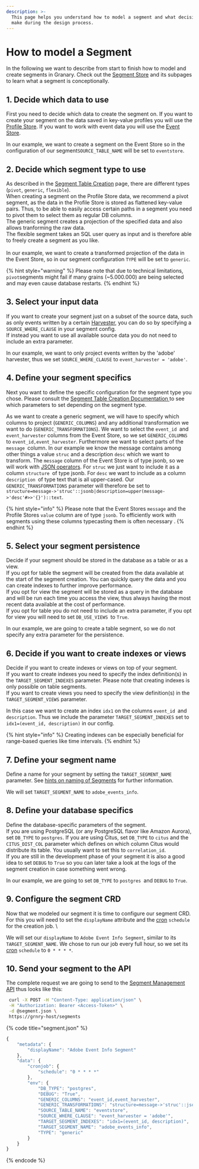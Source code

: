 ```yaml
---
description: >-
  This page helps you understand how to model a segment and what decisions to
  make during the design process.
---
```


# How to model a Segment

In the following we want to describe from start to finish how to model and create segments in Granary. Check out the [Segment Store](../../developer-reference/dataflow/segment-store/) and its subpages to learn what a segment is conceptionally. 

## 1. Decide which data to use

First you need to decide which data to create the segment on. If you want to create your segment on the data saved in key-value profiles you will use the [Profile Store](../../developer-reference/dataflow/profile-store/). If you want to work with event data you will use the [Event Store](../../developer-reference/dataflow/event-store/).

In our example, we want to create a segment on the Event Store so in the configuration of our segment`SOURCE_TABLE_NAME` will be set to `eventstore`.

## 2. Decide which segment type to use

As described in the [Segment Table Creation](../../developer-reference/dataflow/segment-store/segment-table-creation.md) page, there are different types (`pivot`, `generic`,  `flexible`). \
When creating a segment on the Profile Store data, we recommend a pivot segment, as the data in the Profile Store is stored as flattened key-value pairs. Thus, to be able to easily access certain paths in a segment you need to pivot them to select them as regular DB columns.\
The generic segment creates a projection of the specified data and also allows tranforming the raw data.\
The flexible segment takes an SQL user query as input and is therefore able to freely create a segment as you like.\
\
In our example, we want to create a transformed projection of the data in the Event Store, so in our segment configuration  `TYPE`  will be set to `generic`.

{% hint style="warning" %}
Please note that due to technical limitations, `pivot`segments might fail if many grains (\~5.000.000) are being selected and may even cause database restarts.
{% endhint %}

## 3. Select your input data

If you want to create your segment just on a subset of the source data, such as only events written by a certain [Harvester](../data-in/how-to-run-a-harvester/harvesters.md), you can do so by specifying a `SOURCE_WHERE_CLAUSE` in your segment config. \
If instead you want to use all available source data you do not need to include an extra parameter. 

In our example, we want to only project events written by the 'adobe' harvester, thus we set `SOURCE_WHERE_CLAUSE` to `event_harvester = 'adobe'`.

## 4. Define your segment specifics

Next you want to define the specific configuration for the segment type you chose. Please consult the [Segment Table Creation Documentation ](../../developer-reference/dataflow/segment-store/segment-table-creation.md)to see which parameters to set depending on the segment type.

As we want to create a generic segment, we will have to specify which columns to project (`GENERIC_COLUMNS`) and any additional transformation we want to do (`GENERIC_TRANSFORMATIONS`).  We want to select the `event_id `and `event_harvester` columns from the Event Store, so we set `GENERIC_COLUMNS `to `event_id,event_harvester`.  Furthermore we want to select parts of the `message `column. In our example we know the message contains among other things a value `struc` and a description `desc` which we want to transform. The `message` column of the Event Store is of type jsonb, so we will work with [JSON operators](https://www.postgresql.org/docs/current/functions-json.html). For `struc` we just want to include it as a column `structure `of type jsonb. For `desc` we want to include as a column `description `of type text that is all upper-cased.  Our `GENERIC_TRANSFORMATIONS` parameter will therefore be set to `structure=message->'struc'::jsonb|description=upper(message->'desc'#>>'{}')::text`.

{% hint style="info" %}
Please note that the Event Stores `message` and the Profile Stores `value` column are of type `jsonb`. To efficiently work with segments using these columns typecasting them is often necessary .
{% endhint %}

## 5. Select your segment persistence  

Decide if your segment should be stored in the database as a table or as a view. \
If you opt for table the segment will be created from the data available at the start of the segment creation. You can quickly query the data and you can create indexes to further improve performance. \
If you opt for view the segment will be stored as a query in the database and will be run each time you access the view, thus always having the most recent data available at the cost of performance. \
If you opt for table you do not need to include an extra parameter, if you opt for view you will need to set `DB_USE_VIEWS `to `True`.

In our example, we are going to create a table segment, so we do not specify any extra parameter for the persistence.

## 6. Decide if you want to create indexes or views

Decide if you want to create indexes or views on top of your segment. \
If you want to create indexes you need to specify the index definition(s) in the `TARGET_SEGMENT_INDEXES` parameter. Please note that creating indexes is only possible on table segments.\
If you want to create views you need to specify the view definition(s) in the `TARGET_SEGMENT_VIEWS` parameter.

In this case we want to create an index `idx1` on the columns `event_id `and `description`. Thus we include the parameter `TARGET_SEGMENT_INDEXES` set to `idx1=(event_id, description)` in our config.

{% hint style="info" %}
Creating indexes can be especially beneficial for range-based queries like time intervals.
{% endhint %}

## 7. Define your segment name

Define a name for your segment by setting the `TARGET_SEGMENT_NAME` parameter. See [hints on naming of Segments](best-practices/hints-on-naming-of-segments.md) for further information.

We will set `TARGET_SEGMENT_NAME` to `adobe_events_info`.

## 8. Define your database specifics

Define the database-specific parameters of the segment. \
If you are using PostgreSQL (or any PostgreSQL flavor like Amazon Aurora), set `DB_TYPE` to `postgres`.  If you are using Citus, set `DB_TYPE` to `citus` and the `CITUS_DIST_COL` parameter which defines on which column Citus would distribute its table. You usually want to set this to `correlation_id`.\
If you are still in the development phase of your segment it is also a good idea to set `DEBUG` to `True` so you can later take a look at the logs of the segment creation in case something went wrong.

In our example, we are going to set `DB_TYPE` to `postgres `and `DEBUG` to `True`.

## 9. Configure the segment CRD

Now that we modeled our segment it is time to configure our segment CRD. For this you will need to set the `displayName` attribute and the [cron](https://crontab.guru) `schedule` for the creation job. \


We will set our `displayName` to `Adobe Event Info Segment`, similar to its `TARGET_SEGMENT_NAME`. We chose to run our job every full hour, so we set its [cron](https://crontab.guru) `schedule` to `0 * * * *`.

## 10. Send your segment to the API

The complete request we are going to send to the [Segment Management API](broken-reference) thus looks like this:

```bash
 curl -X POST -H "Content-Type: application/json" \
 -H "Authorization: Bearer <Access-Token>" \
 -d @segment.json \
 https://grnry-host/segments
```

{% code title="segment.json" %}
```javascript
{
    "metadata": {
        "displayName": "Adobe Event Info Segment"
    },
    "data": {
        "cronjob": {
            "schedule": "0 * * * *"
        },
        "env": {
            "DB_TYPE": "postgres",
            "DEBUG": "True",
            "GENERIC_COLUMNS": "event_id,event_harvester",
            "GENERIC_TRANSFORMATIONS": "structure=message->'struc'::jsonb|description=upper(message->'desc'#>>'{}')::text",
            "SOURCE_TABLE_NAME": "eventstore",
            "SOURCE_WHERE_CLAUSE": "event_harvester = 'adobe'",
            "TARGET_SEGMENT_INDEXES": "idx1=(event_id, description)",
            "TARGET_SEGMENT_NAME": "adobe_events_info",
            "TYPE": "generic"
        }
    }
}
```
{% endcode %}

